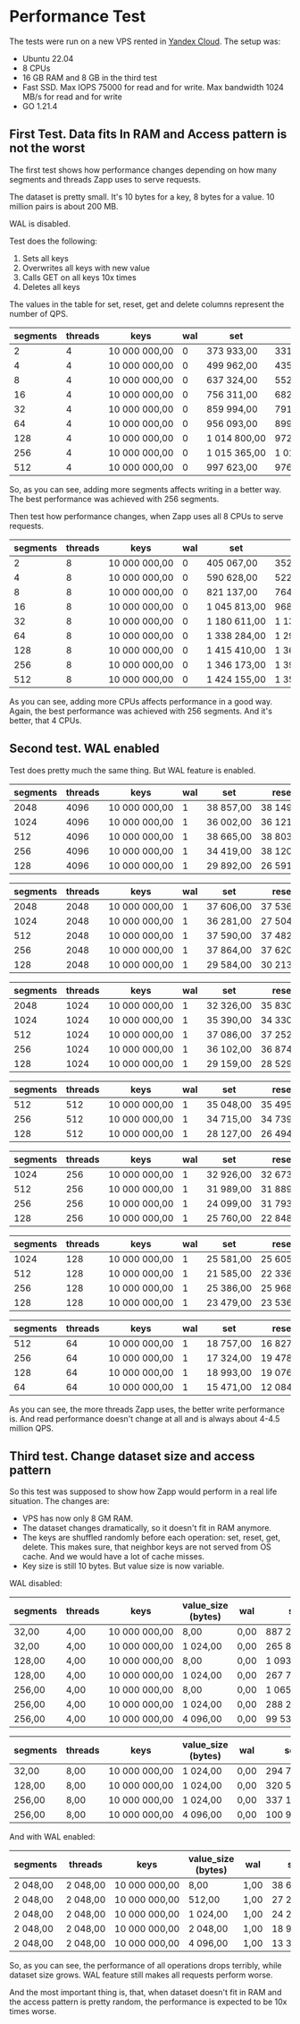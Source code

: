 # Performance Test

The tests were run on a new VPS rented in [Yandex Cloud](https://cloud.yandex.com). 
The setup was:
- Ubuntu 22.04
- 8 CPUs
- 16 GB RAM and 8 GB in the third test
- Fast SSD. Max IOPS 75000 for read and for write. Max bandwidth 1024 MB/s for read and for write
- GO 1.21.4

## First Test. Data fits In RAM and Access pattern is not the worst

The first test shows how performance changes depending on how many segments and threads Zapp uses to serve requests.

The dataset is pretty small. It's 10 bytes for a key, 8 bytes for a value. 10 million pairs is about 200 MB.

WAL is disabled.

Test does the following:
1. Sets all keys
2. Overwrites all keys with new value
3. Calls GET on all keys 10x times
4. Deletes all keys

The values in the table for set, reset, get and delete columns represent the number of QPS.

| segments | threads | keys | wal | set | reset | get | delete |
| --- | --- | --- | --- | --- | --- | --- | --- |
| 2 | 4 | 10 000 000,00 | 0 | 373 933,00 | 331 592,00 | 2 663 528,00 | 437 295,00 |
| 4 | 4 | 10 000 000,00 | 0 | 499 962,00 | 435 116,00 | 2 519 215,00 | 611 444,00 |
| 8 | 4 | 10 000 000,00 | 0 | 637 324,00 | 552 292,00 | 2 661 128,00 | 816 796,00 |
| 16 | 4 | 10 000 000,00 | 0 | 756 311,00 | 682 306,00 | 2 674 709,00 | 1 026 732,00 |
| 32 | 4 | 10 000 000,00 | 0 | 859 994,00 | 791 090,00 | 2 775 531,00 | 1 056 532,00 |
| 64 | 4 | 10 000 000,00 | 0 | 956 093,00 | 899 759,00 | 2 761 275,00 | 1 209 120,00 |
| 128 | 4 | 10 000 000,00 | 0 | 1 014 800,00 | 972 107,00 | 2 737 289,00 | 1 340 862,00 |
| 256 | 4 | 10 000 000,00 | 0 | 1 015 365,00 | 1 014 079,00 | 2 778 790,00 | 1 421 190,00 |
| 512 | 4 | 10 000 000,00 | 0 | 997 623,00 | 976 908,00 | 2 573 473,00 | 1 276 116,00 |

So, as you can see, adding more segments affects writing in a better way. The best performance was achieved with 256 segments.

Then test how performance changes, when Zapp uses all 8 CPUs to serve requests.

| segments | threads | keys | wal | set | reset | get | delete |
| --- | --- | --- | --- | --- | --- | --- | --- |
| 2 | 8 | 10 000 000,00 | 0 | 405 067,00 | 352 943,00 | 3 921 002,00 | 471 348,00 |
| 4 | 8 | 10 000 000,00 | 0 | 590 628,00 | 522 329,00 | 4 082 305,00 | 716 216,00 |
| 8 | 8 | 10 000 000,00 | 0 | 821 137,00 | 764 456,00 | 4 291 660,00 | 1 033 571,00 |
| 16 | 8 | 10 000 000,00 | 0 | 1 045 813,00 | 968 161,00 | 4 231 301,00 | 1 271 658,00 |
| 32 | 8 | 10 000 000,00 | 0 | 1 180 611,00 | 1 138 245,00 | 4 332 081,00 | 1 693 473,00 |
| 64 | 8 | 10 000 000,00 | 0 | 1 338 284,00 | 1 296 640,00 | 4 418 378,00 | 1 874 350,00 |
| 128 | 8 | 10 000 000,00 | 0 | 1 415 410,00 | 1 365 690,00 | 4 364 593,00 | 1 940 328,00 |
| 256 | 8 | 10 000 000,00 | 0 | 1 346 173,00 | 1 396 212,00 | 4 208 976,00 | 1 937 655,00 |
| 512 | 8 | 10 000 000,00 | 0 | 1 424 155,00 | 1 350 444,00 | 3 357 236,00 | 2 032 624,00 |

As you can see, adding more CPUs affects performance in a good way. Again, the best performance was achieved with 256 segments. And it's better, that 4 CPUs.

## Second test. WAL enabled

Test does pretty much the same thing. But WAL feature is enabled.

| segments | threads | keys | wal | set | reset | get | delete |
| --- | --- | --- | --- | --- | --- | --- | --- |
| 2048 | 4096 | 10 000 000,00 | 1 | 38 857,00 | 38 149,00 | 3 922 993,00 | 34 895,00 |
| 1024 | 4096 | 10 000 000,00 | 1 | 36 002,00 | 36 121,00 | 4 432 106,00 | 37 773,00 |
| 512 | 4096 | 10 000 000,00 | 1 | 38 665,00 | 38 803,00 | 4 443 870,00 | 37 731,00 |
| 256 | 4096 | 10 000 000,00 | 1 | 34 419,00 | 38 120,00 | 4 677 546,00 | 38 470,00 |
| 128 | 4096 | 10 000 000,00 | 1 | 29 892,00 | 26 591,00 | 4 489 420,00 | 29 852,00 |

| segments | threads | keys | wal | set | reset | get | delete |
| --- | --- | --- | --- | --- | --- | --- | --- |
| 2048 | 2048 | 10 000 000,00 | 1 | 37 606,00 | 37 536,00 | 4 447 245,00 | 38 744,00 |
| 1024 | 2048 | 10 000 000,00 | 1 | 36 281,00 | 27 504,00 | 4 384 646,00 | 31 113,00 |
| 512 | 2048 | 10 000 000,00 | 1 | 37 590,00 | 37 482,00 | 4 459 243,00 | 37 210,00 |
| 256 | 2048 | 10 000 000,00 | 1 | 37 864,00 | 37 620,00 | 4 551 005,00 | 38 770,00 |
| 128 | 2048 | 10 000 000,00 | 1 | 29 584,00 | 30 213,00 | 4 647 075,00 | 24 068,00 |

| segments | threads | keys | wal | set | reset | get | delete |
| --- | --- | --- | --- | --- | --- | --- | --- |
| 2048 | 1024 | 10 000 000,00 | 1 | 32 326,00 | 35 830,00 | 4 502 783,00 | 36 998,00 |
| 1024 | 1024 | 10 000 000,00 | 1 | 35 390,00 | 34 330,00 | 4 414 394,00 | 36 462,00 |
| 512 | 1024 | 10 000 000,00 | 1 | 37 086,00 | 37 252,00 | 4 563 046,00 | 38 311,00 |
| 256 | 1024 | 10 000 000,00 | 1 | 36 102,00 | 36 874,00 | 4 481 993,00 | 37 102,00 |
| 128 | 1024 | 10 000 000,00 | 1 | 29 159,00 | 28 529,00 | 4 485 929,00 | 28 288,00 |

| segments | threads | keys | wal | set | reset | get | delete |
| --- | --- | --- | --- | --- | --- | --- | --- |
| 512 | 512 | 10 000 000,00 | 1 | 35 048,00 | 35 495,00 | 4 405 326,00 | 35 941,00 |
| 256 | 512 | 10 000 000,00 | 1 | 34 715,00 | 34 739,00 | 4 387 241,00 | 34 898,00 |
| 128 | 512 | 10 000 000,00 | 1 | 28 127,00 | 26 494,00 | 4 445 724,00 | 29 319,00 |

| segments | threads | keys | wal | set | reset | get | delete |
| --- | --- | --- | --- | --- | --- | --- | --- |
| 1024 | 256 | 10 000 000,00 | 1 | 32 926,00 | 32 673,00 | 3 799 703,00 | 33 425,00 |
| 512 | 256 | 10 000 000,00 | 1 | 31 989,00 | 31 889,00 | 4 440 934,00 | 32 090,00 |
| 256 | 256 | 10 000 000,00 | 1 | 24 099,00 | 31 793,00 | 4 555 855,00 | 31 206,00 |
| 128 | 256 | 10 000 000,00 | 1 | 25 760,00 | 22 848,00 | 4 622 398,00 | 25 598,00 |

| segments | threads | keys | wal | set | reset | get | delete |
| --- | --- | --- | --- | --- | --- | --- | --- |
| 1024 | 128 | 10 000 000,00 | 1 | 25 581,00 | 25 605,00 | 4 397 476,00 | 26 150,00 |
| 512 | 128 | 10 000 000,00 | 1 | 21 585,00 | 22 336,00 | 4 362 231,00 | 24 773,00 |
| 256 | 128 | 10 000 000,00 | 1 | 25 386,00 | 25 968,00 | 4 584 681,00 | 25 475,00 |
| 128 | 128 | 10 000 000,00 | 1 | 23 479,00 | 23 536,00 | 4 520 420,00 | 20 908,00 |

| segments | threads | keys | wal | set | reset | get | delete |
| --- | --- | --- | --- | --- | --- | --- | --- |
| 512 | 64 | 10 000 000,00 | 1 | 18 757,00 | 16 827,00 | 4 442 273,00 | 18 261,00 |
| 256 | 64 | 10 000 000,00 | 1 | 17 324,00 | 19 478,00 | 4 585 277,00 | 19 484,00 |
| 128 | 64 | 10 000 000,00 | 1 | 18 993,00 | 19 076,00 | 4 618 546,00 | 18 692,00 |
| 64 | 64 | 10 000 000,00 | 1 | 15 471,00 | 12 084,00 | 4 593 984,00 | 15 997,00 |

As you can see, the more threads Zapp uses, the better write performance is. And read performance doesn't change at all and is always about 4-4.5 million QPS.

## Third test. Change dataset size and access pattern

So this test was supposed to show how Zapp would perform in a real life situation. The changes are:
- VPS has now only 8 GM RAM.
- The dataset changes dramatically, so it doesn't fit in RAM anymore.
- The keys are shuffled randomly before each operation: set, reset, get, delete. This makes sure, that neighbor keys are not served from OS cache. And we would have a lot of cache misses.
- Key size is still 10 bytes. But value size is now variable.

WAL disabled:

| segments | threads | keys | value_size (bytes) | wal | set | reset | get | delete | dataset (GBs) |
| --- | --- | --- | --- | --- | --- | --- | --- | --- | --- |
| 32,00 | 4,00 | 10 000 000,00 | 8,00 | 0,00 | 887 224,00 | 745 880,00 | 4 173 253,00 | 1 068 344,00 | 0,07 |
| 32,00 | 4,00 | 10 000 000,00 | 1 024,00 | 0,00 | 265 889,00 | 9 110,00 | 1 288 999,00 | 9 467,00 | 9,54 |
| 128,00 | 4,00 | 10 000 000,00 | 8,00 | 0,00 | 1 093 336,00 | 903 243,00 | 4 226 864,00 | 1 269 663,00 | 0,07 |
| 128,00 | 4,00 | 10 000 000,00 | 1 024,00 | 0,00 | 267 764,00 | 8 896,00 | 1 304 659,00 | 9 541,00 | 9,54 |
| 256,00 | 4,00 | 10 000 000,00 | 8,00 | 0,00 | 1 065 452,00 | 931 020,00 | 4 139 351,00 | 1 330 087,00 | 0,07 |
| 256,00 | 4,00 | 10 000 000,00 | 1 024,00 | 0,00 | 288 222,00 | 9 627,00 | 1 283 536,00 | 9 920,00 | 9,54 |
| 256,00 | 4,00 | 10 000 000,00 | 4 096,00 | 0,00 | 99 532,00 | 6 967,00 | 466 266,00 | 7 122,00 | 38,15 |

| segments | threads | keys | value_size (bytes) | wal | set | reset | get | delete | dataset (GBs) |
| --- | --- | --- | --- | --- | --- | --- | --- | --- | --- |
| 32,00 | 8,00 | 10 000 000,00 | 1 024,00 | 0,00 | 294 777,00 | 13 104,00 | 1 352 478,00 | 12 327,00 | 9,54 |
| 128,00 | 8,00 | 10 000 000,00 | 1 024,00 | 0,00 | 320 562,00 | 15 360,00 | 1 312 204,00 | 15 043,00 | 9,54 |
| 256,00 | 8,00 | 10 000 000,00 | 1 024,00 | 0,00 | 337 155,00 | 14 425,00 | 1 296 814,00 | 14 613,00 | 9,54 |
| 256,00 | 8,00 | 10 000 000,00 | 4 096,00 | 0,00 | 100 960,00 | 10 397,00 | 448 865,00 | 11 160,00 | 38,15 |

And with WAL enabled:

| segments | threads | keys | value_size (bytes) | wal | set | reset | get | delete | dataset (GBs) |
| --- | --- | --- | --- | --- | --- | --- | --- | --- | --- |
| 2 048,00 | 2 048,00 | 10 000 000,00 | 8,00 | 1,00 | 38 626,00 | 38 459,00 | 5 438 239,00 | 39 895,00 | 0,07 |
| 2 048,00 | 2 048,00 | 10 000 000,00 | 512,00 | 1,00 | 27 266,00 | 16 757,00 | 2 085 697,00 | 18 024,00 | 4,77 |
| 2 048,00 | 2 048,00 | 10 000 000,00 | 1 024,00 | 1,00 | 24 228,00 | 15 170,00 | 1 343 137,00 | 17 462,00 | 9,54 |
| 2 048,00 | 2 048,00 | 10 000 000,00 | 2 048,00 | 1,00 | 18 901,00 | 12 717,00 | 768 392,00 | 16 875,00 | 19,07 |
| 2 048,00 | 2 048,00 | 10 000 000,00 | 4 096,00 | 1,00 | 13 356,00 | 10 091,00 | 445 141,00 | 16 124,00 | 38,15 |

So, as you can see, the performance of all operations drops terribly, while dataset size grows. WAL feature still makes all requests perform worse. 

And the most important thing is, that, when dataset doesn't fit in RAM and the access pattern is pretty random, the performance is expected to be 10x times worse.
